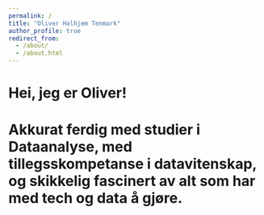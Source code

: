 ```yaml
---
permalink: /
title: "Oliver Halhjem Tenmark"
author_profile: true
redirect_from: 
  - /about/
  - /about.html
---
```


# Hei, jeg er Oliver! 

# Akkurat ferdig med studier i Dataanalyse, med tillegsskompetanse i datavitenskap, og skikkelig fascinert av alt som har med tech og data å gjøre. 





